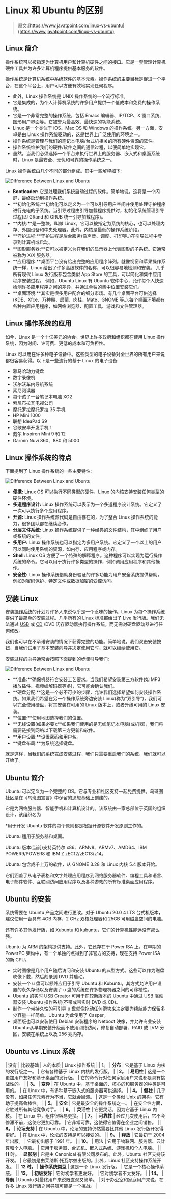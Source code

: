 # Linux 和 Ubuntu 的区别

> 原文:[https://www.javatpoint.com/linux-vs-ubuntu](https://www.javatpoint.com/linux-vs-ubuntu)

## Linux 简介

操作系统可以被指定为计算机用户和计算机硬件之间的接口。它是一套管理计算机硬件工具并为许多计算机程序提供基本服务的软件。

[操作系统](https://www.javatpoint.com/os-tutorial)是计算机系统中系统软件的基本元素。操作系统的主要目标是促进一个平台，在这个平台上，用户可以方便有效地实现任何程序。

*   此外，Linux 操作系统是 UNIX 操作系统的一个流行标准。
*   它是集成的，为个人计算机系统的许多用户提供一个低成本和免费的操作系统。
*   它是一个非常完整的操作系统，包括 Emacs 编辑器、IP/TCP、X 窗口系统、图形用户界面等。它被誉为最高效、最快速的功能系统。
*   Linux 是一个类似于 iOS、Mac OS 和 Windows 的操作系统。另一方面，安卓是由 Linux 操作系统驱动的，这是世界上广泛使用的环境之一。
*   操作系统是管理与我们的笔记本电脑/台式机相关的所有硬件资源的软件。
*   操作系统维护我们的硬件/软件之间的通信过程，以便简单地实现它。
*   虽然，当我们必须选择一个平台来执行世界上的服务器、嵌入式和桌面系统时，Linux 是最安全、无忧和可靠的操作系统之一。

Linux 操作系统由几个不同的部分组成。其中一些解释如下:

![Difference Between Linux and Ubuntu](../Images/66f97b80161125168a80fa9b50522339.png)

*   **Bootloader:** 它是处理我们系统启动过程的软件。简单地说，这将是一个闪屏，最终启动到操作系统。
*   **初始化系统:**初始化可以定义为一个可以引导用户空间并使用处理守护程序进行充电的子系统。当引导过程由引导加载程序提供时，初始化系统管理引导过程(即 GRand 和 GRUB 统一引导加载程序)。
*   **内核:**是一整块，叫做 Linux。它可以被指定为系统的核心，也可以处理内存、外围设备和中央处理器。此外，内核是最低的操作系统阶段。
*   **守护进程:**守护进程是后台服务(像声音、调度、打印等。)在引导过程中登录到计算机或启动。
*   **图形服务器:**它可以被定义为在我们的显示器上代表图形的子系统。它通常被称为 X/X 服务器。
*   **应用程序:**桌面平台没有给出完整的应用程序阵列。就像视窗和苹果操作系统一样，Linux 给出了许多高级软件的名称，可以很容易地检测和安装。
    几乎所有现代 Linux 发行版都包含类似 App Store 的工具，可以简化和集中应用程序安装过程。
    例如，Ubuntu Linux 有 Ubuntu 软件中心，允许每个人快速检测许多应用程序之间的差异，并通过单独的集中位置安装它们。
*   **桌面环境:**其实是很多用户配合的细分市场。有几个桌面平台可供选择(KDE、Xfce、万神殿、启蒙、肉桂、Mate、GNOME 等。).每个桌面环境都有各种内置应用程序，如网络浏览器、配置工具、游戏和文件管理器。

## Linux 操作系统的应用

如今，Linux 是一个十亿美元的协会。世界上许多政府和组织都在使用 Linux 操作系统，因为时间、许可费、更低的成本和可负担性。

Linux 可以用在许多种电子设备中。这些类型的电子设备对全世界的所有用户来说都很容易获得。以下是一些流行的基于 Linux 的电子设备:

*   雅马哈动力键盘
*   数字录像机
*   沃尔沃车内导航系统
*   索尼阅读器
*   每个孩子一台笔记本电脑 XO2
*   索尼布拉瓦电视公司
*   摩托罗拉摩托罗拉 35 手机
*   HP Mini 1000
*   联想 IdeaPad S9
*   谷歌安卓开发手机 1
*   戴尔 Inspiron Mini 9 和 12
*   Garmin Nuvi 860、880 和 5000

## Linux 操作系统的特点

下面提到了 Linux 操作系统的一些主要特性:

![Difference Between Linux and Ubuntu](../Images/0a94fdc76a2408ecb7543522659eb1bb.png)

*   **便携:** Linux OS 可以执行不同类型的硬件，Linux 的内核支持安装任何类型的硬件环境。
*   **多道程序设计:** Linux 操作系统可以表示为一个多道程序设计系统。它定义了一次可以执行多个应用程序。
*   **开源:** Linux 操作系统源代码是自由存在的，为了整合 Linux 操作系统的能力，很多团队都在继续合作。
*   **分层文件系统:** Linux 操作系统提供了一种经典的文件结构，其中组织了用户或系统的文件。
*   **多用户:** Linux 操作系统也可以指定为多用户系统。它定义了一个以上的用户可以同时使用系统的资源，如内存、应用程序或内存。
*   **Shell:** Linux OS 方便了一个特殊的解释程序。这种程序可以实现为运行操作系统的命令。它可以用于执行许多类型的操作，例如调用应用程序和其他操作。
*   **安全性:** Linux 操作系统借助身份验证的许多功能为用户安全系统提供帮助，例如对密码保护、特定文件或数据加密的受控访问。

## 安装 Linux

安装[操作系统](https://www.javatpoint.com/operating-system)的计划对许多人来说似乎是一个乏味的操作。Linux 为每个操作系统提供了最简单的安装过程。几乎所有的 Linux 标准都给出了 Live 发行版。我们无法通过 [USB](https://www.javatpoint.com/usb-flash-drive) 或 [CD](https://www.javatpoint.com/cd) /DVD 闪存驱动器执行操作系统，而无需对硬盘驱动器进行任何修改。

我们也可以在不承诺安装的情况下获得完整的功能。简单地说，我们双击安装按钮，当我们试用了基本安装向导并决定使用它时，就可以继续使用它。

安装过程的向导通常会按照下面提到的步骤引导我们:

![Difference Between Linux and Ubuntu](../Images/9c9753cb0e85e7285ed53190060e4e0f.png)

*   **准备:**确保机器符合安装工艺要求。当我们希望安装第三方软件(如 MP3 播放插件、视频编解码器等)时，它可能会确认我们。
*   **硬盘分配:**这是一个必不可少的步骤，允许我们选择希望如何安装操作系统。如果我们希望在另一个操作系统旁边安装 Linux(称为“双引导”)，我们可以完全使用硬盘，将其安装在可用的 Linux 版本上，或者升级可用的 Linux 安装。
*   **位置:**使用地图选择我们的位置。
*   **无线设置(如果必要):**如果我们使用的是无线笔记本电脑(或机器)，我们将需要链接到网络以下载第三方更新和软件。
*   **用户设置:**设置密码和用户名。
*   **键盘布局:**为系统选择键盘。

就是这样，当我们的系统完成安装过程，我们只需要重启我们的系统，我们就可以开始了。

## Ubuntu 简介

Ubuntu 可以定义为一个完整的 OS。它与专业和社区支持一起免费提供。乌班图社区是在《乌班图宣言》中保留的思想基础上创建的。

它是为网络服务器、智能手机和计算机设计的。该系统由一家总部位于英国的组织设计，该组织名为

 *用于开发 Ubuntu 软件的每个原则都是根据开源软件开发原则工作的。

Ubuntu 适用于服务器和桌面。

Ubuntu 版本(当前)支持英特尔 x86、ARMv8、ARMv7、AMD64、IBM POWER9/POWER8 和 IBM Z zEC12/zEC13/z14。

Ubuntu 包含成千上万的软件，从 GNOME 3.28 和 Linux 内核 5.4 版本开始。

它们涵盖了从电子表格和文字处理应用程序到网络服务器软件、编程工具和语言、电子邮件软件、互联网访问应用程序以及各种游戏的所有标准桌面应用程序。

## Ubuntu 的安装

系统需要在 Ubuntu 产品之间进行更改。对于 Ubuntu 20.0 4 LTS 台式机版本，建议使用一台具有 4GB 内存、2 GHz 双核处理器和 25GB 可用磁盘空间的电脑。

还有许多其他发行版，如 Xubuntu 和 kubuntu，它们的计算机性能远没有那么强。

Ubuntu 为 ARM 的架构提供支持。此外，它还存在于 Power ISA 上，在早期的 PowerPC 架构中，有一个单独的点得到了非官方的支持，现在支持 Power ISA 的新 CPU。

*   实时图像是几个用户随后访问和安装 Ubuntu 的典型方式。这些可以作为磁盘映像下载，然后刻录到 DVD 并启动。
*   安装一个 u 盘可以额外应用于引导 Ubuntu 和 Kubuntu，其方式允许用户设置的永久存储以及安装了 u 盘的系统在许多物理机器之间的可移植性。
*   Ubuntu 的实时 USB Creator 可用于在较新版本的 Ubuntu 中通过 USB 驱动器安装 Ubuntu 操作系统(不带或带实时 DVD 或 CD)。
*   制作一个带持久性的可引导 u 盘就像拖动任何滑块来决定要为续航能力保留多少容量一样简单。Ubuntu 为此使用了 Casper。
*   桌面版也可以安装使用 Debian 安装程序的 Netboot 映像，并允许专业安装 Ubuntu:从早期安装升级而不使用网络访问，修复自动部署、RAID 或 LVM 分区，安装在系统上以及 256 兆内存。

## Ubuntu vs .Linux 系统

| 没有 | 比较基础 | 人的本质 | Linux 操作系统 |
| **1。** | **分布** | 它是基于 Linux 内核的发行版之一。 | 它有各种基于 Linux 内核的发行版。 |
| **2。** | **易用性** | 这是一个更加用户友好和基于桌面的发行版。 | 它的命令行对任何家庭用户来说都是具有挑战性的。 |
| **3。** | **变异** | 在 Ubuntu 中，基于桌面的、核心的和服务器的种类是可用的。 | 在 Linux 中，有多种基于嵌入式的服务器可供选择。 |
| **4。** | **健壮** | 几乎没有，如果任何元素行为不当，它就会崩溃。 | 这是一个类似 Unix 的架构。它有助于提高鲁棒性。 |
| **5。** | **安全** | 它是最安全的操作系统之一。 | 在安全性方面，它胜过所有其他竞争对手。 |
| **6。** | **灵活性** | 它更灵活，因为它基于 Linux 内核。 | 在 Linux 中，组件很容易更换。 |
| **7。** | **可靠性** | 经过几次使用后，它不会停滞不前，这使它更加可靠。 | 它非常可靠，这使得它值得在企业之间销售。 |
| **8。** | **论坛支持** | 在 Ubuntu 中，论坛的支持仍然需要比其他 Linux 发行版开发得更好。 | 在 Linux 中，论坛的支持是可以接受的。 |
| **9。** | **释放** | 它最初于 2004 年出版。 | 它最初出版于 1991 年。 |
| **10。** | 用法 | 它用于物联网、服务器、云计算和个人电脑。 | 它用于服务器、台式机、嵌入式系统、游戏机和个人电脑。 |
| **11 时。** | **显影剂** | 它是由 Canonical 有限公司发布的。此外，Ubuntu 社区支持该开发。 | 它最初是由莱纳斯·托瓦尔兹出版的。此外，Linux 社区支持操作系统开发。 |
| **12 时。** | **操作系统类型** | 这是一个 Linux 发行版。 | 它是一个核心操作系统。 |
| **13。** | **初级友好** | 它对初学者更友好。 | 它对初学者不太友好。 |
| **14。** | **导航** | Ubuntu 对最终用户来说既直观又简单。 | 对于办公室和家庭用户来说，在许多 Linux 发行版之间导航可能是一个挑战。 |

* * **